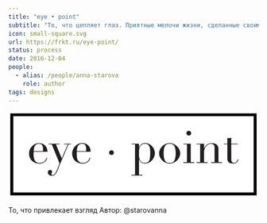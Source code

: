 ```yaml
---
title: "eye • point"
subtitle: "То, что цепляет глаз. Приятные мелочи жизни, сделанные своими руками."
icon: small-square.svg
url: https://frkt.ru/eye-point/
status: process
date: 2016-12-04
people:
  - alias: /people/anna-starova
    role: author
tags: designs
---
```


![](./exp.svg)

То, что привлекает взгляд
Автор: @starovanna
